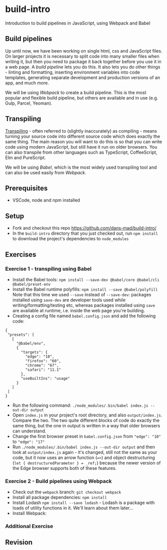 # build-intro
Introduction to build pipelines in JavaScript, using Webpack and Babel

## Build pipelines
Up until now, we have been working on single html, css and JavaScript files. On larger projects it is necessary to split code into many smaller files when writing it, but then you need to package it back together before you use it in a web page. A _build pipeline_ lets you do this. It also lets you do other things - linting and formatting, inserting environment variables into code templates, generating separate development and production versions of an app, and much more.

We will be using _Webpack_ to create a build pipeline. This is the most popular and flexible build pipeline, but others are available and in use (e.g. Gulp, Parcel, Yeoman).

## Transpiling
[Transpiling](https://scotch.io/tutorials/javascript-transpilers-what-they-are-why-we-need-them) - often referred to (slightly inaccurately) as compiling - means turning your source code into different source code which does exactly the same thing. The main reason you will want to do this is so that you can write code using modern JavaScript, but still have it run on older browsers. You can also transpile from other languages such as TypeScript, CoffeeScript, Elm and PureScript.

We will be using _Babel_, which is the most widely used transpiling tool and can also be used easily from _Webpack_.



## Prerequisites
 * VSCode, node and npm installed

## Setup
 * Fork and checkout this repo https://github.com/dans-mad/build-intro/
 * In the `build-intro` directory that you just checked out, run `npm install` to download the project's dependencies to `node_modules` 
 
## Exercises
### Exercise 1 - transpiling using Babel
 * Install the Babel tools: `npm install --save-dev @babel/core @babel/cli @babel/preset-env`
 * Install the Babel runtime polyfills: `npm install --save @babel/polyfill` Note that this time we used `--save` instead of `--save-dev`: packages installed using `save-dev` are developer tools used while writing/formatting/testing etc, whereas packages installed using `save` are available at runtime, i.e. inside the web page you're building.
 * Creating a config file named `babel.config.json` and add the following code:
 ```
{
  "presets": [
    [
      "@babel/env",
      {
        "targets": {
          "edge": "10",
          "firefox": "60",
          "chrome": "67",
          "safari": "11.1"
        },
        "useBuiltIns": "usage"
      }
    ]
  ]
}
```
* Run the following command: `./node_modules/.bin/babel index.js --out-dir output`
* Open `index.js` in your project's root directory, and also `output/index.js`. Compare the two. The two quite different blocks of code do exactly the same thing, but the one in output is written in a way that older browsers can understand.
* Change the first browser preset in `babel.config.json` from `"edge": "10"` to `"edge": "17"`
* Run `./node_modules/.bin/babel index.js --out-dir output` and then look at `output/index.js` again - it's changed, still not the same as your code, but it now uses an arrow function (`=>`) and object destructuring (`let { destructuredParameter } = _ref;`) because the newer version of the Edge browser supports both of these features.

### Exercise 2 - Build pipelines using Webpack
 * Check out the `webpack` branch: `git checkout webpack`
 * Install all package dependencies: `npm install` 
 * Install Lodash `npm install --save lodash` - Lodash is a package with loads of utility functions in it. We'll learn about them later...
 * Install Webpack: 

### Additional Exercise

## Revision
